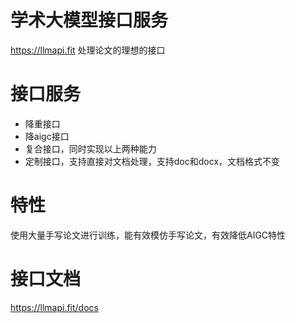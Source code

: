 # 学术大模型接口服务
https://llmapi.fit
处理论文的理想的接口

# 接口服务
- 降重接口
- 降aigc接口
- 复合接口，同时实现以上两种能力
- 定制接口，支持直接对文档处理，支持doc和docx，文档格式不变

# 特性
使用大量手写论文进行训练，能有效模仿手写论文，有效降低AIGC特性
  
# 接口文档
https://llmapi.fit/docs
